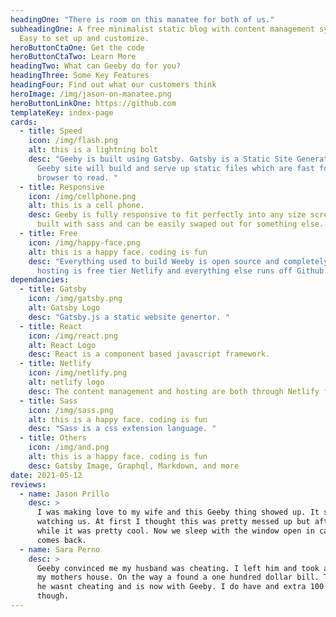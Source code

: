 ```yaml
---
headingOne: "There is room on this manatee for both of us."
subheadingOne: A free minimalist static blog with content management system.
  Easy to set up and customize.
heroButtonCtaOne: Get the code
heroButtonCtaTwo: Learn More
headingTwo: What can Geeby do for you?
headingThree: Some Key Features
headingFour: Find out what our customers think
heroImage: /img/jason-on-manatee.png
heroButtonLinkOne: https://github.com
templateKey: index-page
cards:
  - title: Speed
    icon: /img/flash.png
    alt: this is a lightning bolt
    desc: "Geeby is built using Gatsby. Gatsby is a Static Site Generator so your
      Geeby site will build and serve up static files which are fast for the
      browser to read. "
  - title: Responsive
    icon: /img/cellphone.png
    alt: this is a cell phone.
    desc: Geeby is fully responsive to fit perfectly into any size screen. This is
      built with sass and can be easily swaped out for something else.
  - title: Free
    icon: /img/happy-face.png
    alt: this is a happy face. coding is fun
    desc: "Everything used to build Weeby is open source and completely free. The
      hosting is free tier Netlify and everything else runs off Github. "
dependancies:
  - title: Gatsby
    icon: /img/gatsby.png
    alt: Gatsby Logo
    desc: "Gatsby.js a static website genertor. "
  - title: React
    icon: /img/react.png
    alt: React Logo
    desc: React is a component based javascript framework.
  - title: Netlify
    icon: /img/netlify.png
    alt: netlify logo
    desc: The content management and hosting are both through Netlify for free.
  - title: Sass
    icon: /img/sass.png
    alt: this is a happy face. coding is fun
    desc: "Sass is a css extension language. "
  - title: Others
    icon: /img/and.png
    alt: this is a happy face. coding is fun
    desc: Gatsby Image, Graphql, Markdown, and more
date: 2021-05-12
reviews:
  - name: Jason Prillo
    desc: >
      I was making love to my wife and this Geeby thing showed up. It started
      watching us. At first I thought this was pretty messed up but after a
      while it was pretty cool. Now we sleep with the window open in case he
      comes back. 
  - name: Sara Perno
    desc: >
      Geeby convinced me my husband was cheating. I left him and took a bus to
      my mothers house. On the way a found a one hundred dollar bill. Turns out
      he wasnt cheating and is now with Geeby. I do have and extra 100 bucks
      though.
---
```

